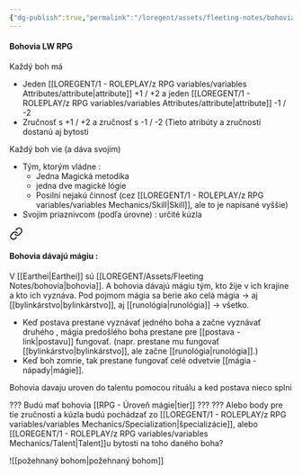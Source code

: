 ```yaml
---
{"dg-publish":true,"permalink":"/loregent/assets/fleeting-notes/bohovia/","noteIcon":""}
---
```



#### Bohovia LW RPG

Každý boh má
- Jeden [[LOREGENT/1 - ROLEPLAY/z RPG variables/variables Attributes/attribute\|attribute]]  +1 / +2  a jeden [[LOREGENT/1 - ROLEPLAY/z RPG variables/variables Attributes/attribute\|attribute]]  -1 / -2 
- Zručnosť s +1 / +2  a zručnosť s -1 / -2 
(Tieto atribúty a zručnosti dostanú aj bytosti

Každý boh vie (a dáva svojim)
- Tým, ktorým vládne : 
	- Jedna Magická metodika
	- jedna dve magické lógie
	- Posilní nejakú činnosť (cez [[LOREGENT/1 - ROLEPLAY/z RPG variables/variables Mechanics/Skill\|Skill]], ale to je napísané vyššie)
- Svojim priaznivcom (podľa úrovne) : určité kúzla


<div class="transclusion internal-embed is-loaded"><a class="markdown-embed-link" href="/loregent/assets/fleeting-notes/bohovia-davaju-magiu-napad/#bohovia-davaju-magiu" aria-label="Open link"><svg xmlns="http://www.w3.org/2000/svg" width="24" height="24" viewBox="0 0 24 24" fill="none" stroke="currentColor" stroke-width="2" stroke-linecap="round" stroke-linejoin="round" class="svg-icon lucide-link"><path d="M10 13a5 5 0 0 0 7.54.54l3-3a5 5 0 0 0-7.07-7.07l-1.72 1.71"></path><path d="M14 11a5 5 0 0 0-7.54-.54l-3 3a5 5 0 0 0 7.07 7.07l1.71-1.71"></path></svg></a><div class="markdown-embed">



#### Bohovia dávajú mágiu : 
V [[Earthei\|Earthei]] sú [[LOREGENT/Assets/Fleeting Notes/bohovia\|bohovia]]. A bohovia dávajú mágiu tým, kto žije v ich krajine a kto ich vyznáva. Pod pojmom mágia sa berie ako celá mágia -> aj [[bylinkárstvo\|bylinkárstvo]], aj [[runológia\|runológia]] -> všetko.
- Keď postava prestane vyznávať jedného boha a začne vyznávať druhého , mágia predošlého boha prestane pre [[postava - link\|postavu]] fungovať. (napr. prestane mu fungovať [[bylinkárstvo\|bylinkárstvo]], ale začne [[runológia\|runológia]].)
- Keď boh zomrie, tak prestane fungovať celé odvetvie [[mágia - nápady\|mágie]].

Bohovia davaju uroven do talentu pomocou rituálu  a ked postava nieco splni


</div></div>


??? Budú mať bohovia [[RPG - Úroveň mágie\|tier]] ???
??? Alebo body pre tie zručnosti a kúzla budú pochádzať zo [[LOREGENT/1 - ROLEPLAY/z RPG variables/variables Mechanics/Specialization\|špecializácie]], alebo [[LOREGENT/1 - ROLEPLAY/z RPG variables/variables Mechanics/Talent\|Talent]]u bytosti na toho daného boha?

![[požehnaný bohom\|požehnaný bohom]]